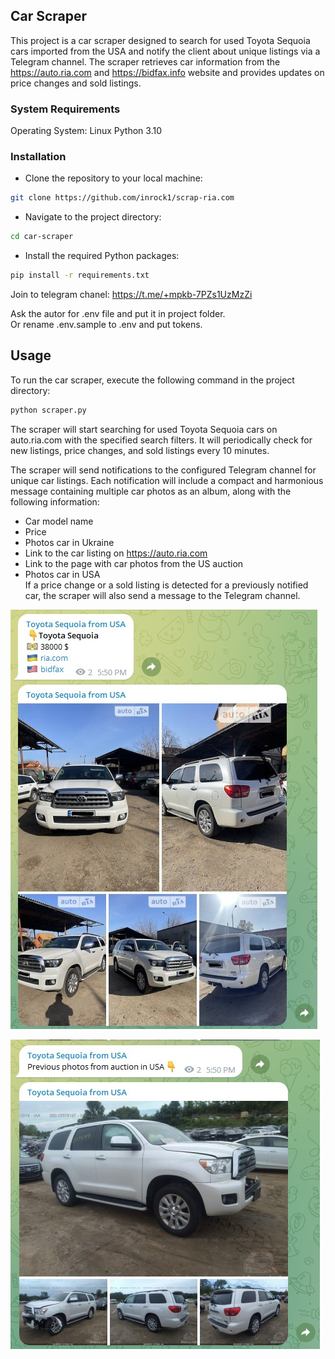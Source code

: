 ## Car Scraper
This project is a car scraper designed to search for used Toyota Sequoia 
cars imported from the USA and notify the client about unique listings 
via a Telegram channel. The scraper retrieves car information from the
https://auto.ria.com and https://bidfax.info website and provides updates on price changes and sold 
listings.

### System Requirements
Operating System: Linux
Python 3.10

### Installation
- Clone the repository to your local machine:
```bash
git clone https://github.com/inrock1/scrap-ria.com
```

- Navigate to the project directory:
```bash
cd car-scraper
```

- Install the required Python packages:
```bash
pip install -r requirements.txt
```

Join to telegram chanel: https://t.me/+mpkb-7PZs1UzMzZi

Ask the autor for .env file and put it in project folder.  
Or rename .env.sample to .env and put tokens.

## Usage
To run the car scraper, execute the following command in the project directory:

```bash
python scraper.py
```
The scraper will start searching for used Toyota Sequoia cars on auto.ria.com with the specified search filters. It will periodically check for new listings, price changes, and sold listings every 10 minutes.

The scraper will send notifications to the configured Telegram channel for unique car listings. Each notification will include a compact and harmonious message containing multiple car photos as an album, along with the following information:

- Car model name  
- Price  
- Photos car in Ukraine
- Link to the car listing on https://auto.ria.com  
- Link to the page with car photos from the US auction
- Photos car in USA  
If a price change or a sold listing is detected for a previously notified car, the scraper will also send a message to the Telegram channel.

![Screenshot_1](Screenshot_notification.jpg)

![Screenshot_2](Screenshot_notification2.jpg)
